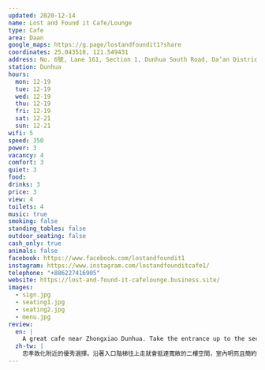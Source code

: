 ```yaml
---
updated: 2020-12-14
name: Lost and Found it Cafe/Lounge
type: Cafe
area: Daan
google_maps: https://g.page/lostandfoundit1?share
coordinates: 25.043518, 121.549431
address: No. 6號, Lane 161, Section 1, Dunhua South Road, Da’an District, Taipei City, Taiwan 106
station: Dunhua
hours:
  mon: 12-19
  tue: 12-19
  wed: 12-19
  thu: 12-19
  fri: 12-19
  sat: 12-21
  sun: 12-21
wifi: 5
speed: 350
power: 3
vacancy: 4
comfort: 3
quiet: 3
food: 
drinks: 3
price: 3
view: 4
toilets: 4
music: true
smoking: false
standing_tables: false
outdoor_seating: false
cash_only: true
animals: false
facebook: https://www.facebook.com/lostandfoundit1
instagram: https://www.instagram.com/lostandfounditcafe1/
telephone: "+886227416905"
website: https://lost-and-found-it-cafelounge.business.site/
images:
  - sign.jpg
  - seating1.jpg
  - seating2.jpg
  - menu.jpg
review:
  en: |
    A great cafe near Zhongxiao Dunhua. Take the entrance up to the second floor. The interior is bright and modern. I particularly like the counter seats by the windows. The WiFi is extremely fast (350 Mb/s) and there are power outlets by some seats. The menu is not really to my taste, but there are some "ok" drink options. Good to arrive early since it tends to fill up in the afternoon.
  zh-tw: |
    忠孝敦化附近的優秀選擇。沿著入口階梯往上走就會抵達寬敞的二樓空間，室內明亮且簡約，我特別喜歡窗台前的位置。WiFi超級快（350Mb/s) 且有很多插座。美中不足的是餐飲沒有很符合我的偏好，但仍有一些飲料可選。建議提早來，下午似乎容易客滿。
---
```


